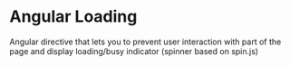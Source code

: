 Angular Loading
===============

Angular directive that lets you to prevent user interaction with part of the page and display loading/busy indicator (spinner based on spin.js)